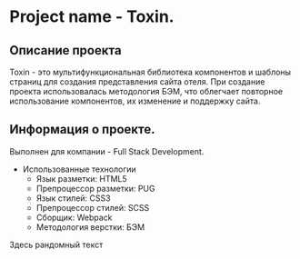 # Project name - Toxin.

## Описание проекта
  Toxin - это мультифункциональная библиотека компонентов и шаблоны страниц для создания представления сайта отеля.
  При создание проекта использовалась методология БЭМ, что облегчает повторное использование компонентов, их изменение и поддержку сайта.
  
  

## Информация о проекте.

Выполнен для компании - Full Stack Development.
+ Использованные технологии
  + Язык разметки: HTML5
  + Препроцессор разметки: PUG
  + Язык стилей: CSS3
  + Препроцессор стилей: SCSS
  + Сборщик: Webpack
  + Методология верстки: БЭМ
  


Здесь рандомный текст
